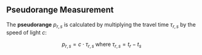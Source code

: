## Pseudorange Measurement

The **pseudorange** $p_{r,s}$ is calculated by multiplying the travel time $\tau_{r,s}$ by the speed of light $c$:

$$
p_{r,s} = c \cdot \tau_{r,s} \; \text{where} \; \tau_{r,s} = t_{r} - t_{s}
$$

